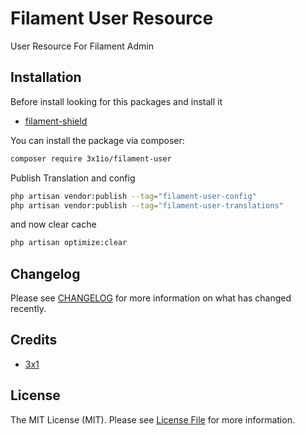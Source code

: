 # Filament User Resource

User Resource For Filament Admin

## Installation

Before install looking for this packages and install it

- [filament-shield](https://github.com/bezhansalleh/filament-shield)

You can install the package via composer:

```bash
composer require 3x1io/filament-user
```

Publish Translation and config

```bash
php artisan vendor:publish --tag="filament-user-config"
php artisan vendor:publish --tag="filament-user-translations"
```

and now clear cache

```bash
php artisan optimize:clear
```


## Changelog

Please see [CHANGELOG](CHANGELOG.md) for more information on what has changed recently.

## Credits

- [3x1](https://github.com/3x1io)

## License

The MIT License (MIT). Please see [License File](LICENSE.md) for more information.
